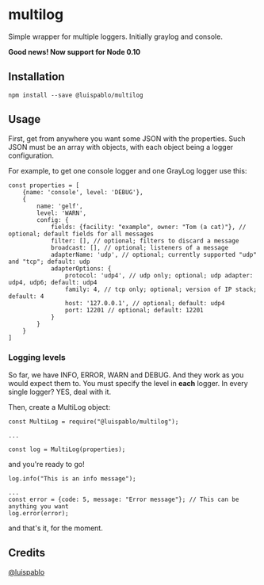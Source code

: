 # multilog

Simple wrapper for multiple loggers. Initially graylog and console.

**Good news! Now support for Node 0.10**

## Installation

```
npm install --save @luispablo/multilog
```

## Usage

First, get from anywhere you want some JSON with the properties. Such JSON must
be an array with objects, with each object being a logger configuration.

For example, to get one console logger and one GrayLog logger use this:

```
const properties = [
	{name: 'console', level: 'DEBUG'},
	{
		name: 'gelf',
		level: 'WARN',
		config: {
			fields: {facility: "example", owner: "Tom (a cat)"}, // optional; default fields for all messages
			filter: [], // optional; filters to discard a message
			broadcast: [], // optional; listeners of a message
			adapterName: 'udp', // optional; currently supported "udp" and "tcp"; default: udp
			adapterOptions: {
				protocol: 'udp4', // udp only; optional; udp adapter: udp4, udp6; default: udp4
				family: 4, // tcp only; optional; version of IP stack; default: 4
				host: '127.0.0.1', // optional; default: udp4
				port: 12201 // optional; default: 12201
			}
		}
	}
]
```

### Logging levels

So far, we have INFO, ERROR, WARN and DEBUG. And they work as you would expect
them to.
You must specify the level in **each** logger. In every single logger? YES, deal
with it.

Then, create a MultiLog object:

```
const MultiLog = require("@luispablo/multilog");

...

const log = MultiLog(properties);
```

and you're ready to go!

```
log.info("This is an info message");

...
const error = {code: 5, message: "Error message"}; // This can be anything you want
log.error(error);
```

and that's it, for the moment.

## Credits

[@luispablo](https://twitter.com/luispablo)
